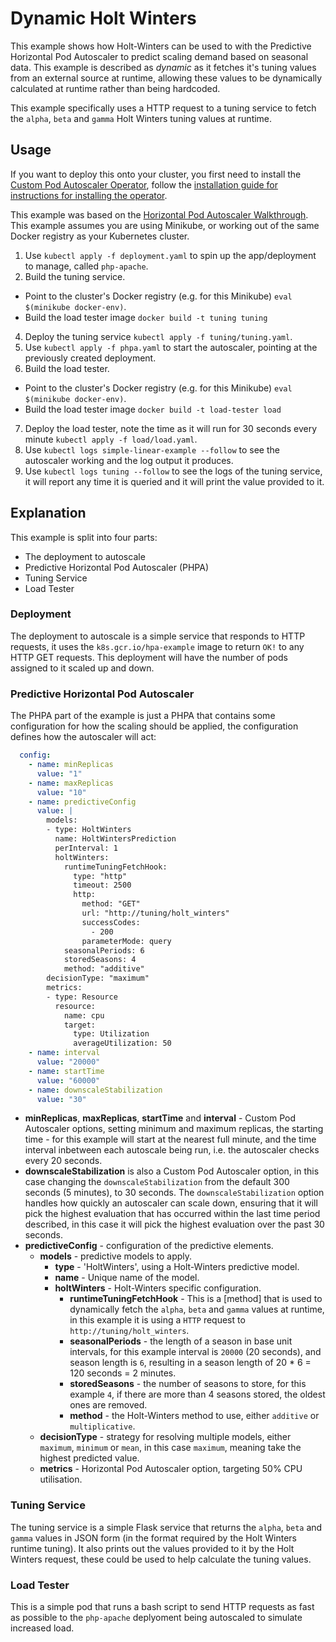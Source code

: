 # Dynamic Holt Winters

This example shows how Holt-Winters can be used to with the Predictive Horizontal Pod Autoscaler to predict scaling
demand based on seasonal data. This example is described as *dynamic* as it fetches it's tuning values from an external
source at runtime, allowing these values to be dynamically calculated at runtime rather than being hardcoded.

This example specifically uses a HTTP request to a tuning service to fetch the `alpha`, `beta` and `gamma` Holt Winters
tuning values at runtime.

## Usage

If you want to deploy this onto your cluster, you first need to install the [Custom Pod Autoscaler
Operator](https://github.com/jthomperoo/custom-pod-autoscaler-operator), follow the [installation guide for
instructions for installing the
operator](https://github.com/jthomperoo/custom-pod-autoscaler-operator/blob/master/INSTALL.md).

This example was based on the [Horizontal Pod Autoscaler
Walkthrough](https://kubernetes.io/docs/tasks/run-application/horizontal-pod-autoscale-walkthrough/). This example
assumes you are using Minikube, or working out of the same Docker registry as your Kubernetes cluster.

1. Use `kubectl apply -f deployment.yaml` to spin up the app/deployment to manage, called `php-apache`.
2. Build the tuning service.
  - Point to the cluster's Docker registry (e.g. for this Minikube) `eval $(minikube docker-env)`.
  - Build the load tester image `docker build -t tuning tuning`
4. Deploy the tuning service `kubectl apply -f tuning/tuning.yaml`.
5. Use `kubectl apply -f phpa.yaml` to start the autoscaler, pointing at the previously created deployment.
6. Build the load tester.
  - Point to the cluster's Docker registry (e.g. for this Minikube) `eval $(minikube docker-env)`.
  - Build the load tester image `docker build -t load-tester load`
7. Deploy the load tester, note the time as it will run for 30 seconds every minute `kubectl apply -f load/load.yaml`.
8. Use `kubectl logs simple-linear-example --follow` to see the autoscaler working and the log output it produces.
9. Use `kubectl logs tuning --follow` to see the logs of the tuning service, it will report any time it is queried and
it will print the value provided to it.

## Explanation

This example is split into four parts:

- The deployment to autoscale
- Predictive Horizontal Pod Autoscaler (PHPA)
- Tuning Service
- Load Tester

### Deployment

The deployment to autoscale is a simple service that responds to HTTP requests, it uses the `k8s.gcr.io/hpa-example`
image to return `OK!` to any HTTP GET requests. This deployment will have the number of pods assigned to it scaled up
and down.

### Predictive Horizontal Pod Autoscaler

The PHPA part of the example is just a PHPA that contains some configuration for how the scaling should be applied,
the configuration defines how the autoscaler will act:

```yaml
  config:
    - name: minReplicas
      value: "1"
    - name: maxReplicas
      value: "10"
    - name: predictiveConfig
      value: |
        models:
        - type: HoltWinters
          name: HoltWintersPrediction
          perInterval: 1
          holtWinters:
            runtimeTuningFetchHook:
              type: "http"
              timeout: 2500
              http:
                method: "GET"
                url: "http://tuning/holt_winters"
                successCodes:
                  - 200
                parameterMode: query
            seasonalPeriods: 6
            storedSeasons: 4
            method: "additive"
        decisionType: "maximum"
        metrics:
        - type: Resource
          resource:
            name: cpu
            target:
              type: Utilization
              averageUtilization: 50
    - name: interval
      value: "20000"
    - name: startTime
      value: "60000"
    - name: downscaleStabilization
      value: "30"
```

- **minReplicas**, **maxReplicas**, **startTime** and **interval** - Custom Pod Autoscaler options, setting minimum and
maximum replicas, the starting time - for this example will start at the nearest full minute, and the time interval
inbetween each autoscale being run, i.e. the autoscaler checks every 20 seconds.
- **downscaleStabilization** is also a Custom Pod Autoscaler option, in this case changing the `downscaleStabilization`
from the default 300 seconds (5 minutes), to 30 seconds. The `downscaleStabilization` option handles how quickly an
autoscaler can scale down, ensuring that it will pick the highest evaluation that has occurred within the last time
period described, in this case it will pick the highest evaluation over the past 30 seconds.
- **predictiveConfig** - configuration of the predictive elements.
  * **models** - predictive models to apply.
    - **type** - 'HoltWinters', using a Holt-Winters predictive model.
    - **name** - Unique name of the model.
    - **holtWinters** - Holt-Winters specific configuration.
      * **runtimeTuningFetchHook** - This is a [method] that is used to dynamically fetch the `alpha`, `beta` and
      `gamma` values at runtime, in this example it is using a `HTTP` request to `http://tuning/holt_winters`.
      * **seasonalPeriods** - the length of a season in base unit intervals, for this example interval is `20000`
      (20 seconds), and season length is `6`, resulting in a season length of 20 * 6 = 120 seconds = 2 minutes.
      * **storedSeasons** - the number of seasons to store, for this example `4`, if there are more than 4 seasons
      stored, the oldest ones are removed.
      * **method** - the Holt-Winters method to use, either `additive` or `multiplicative`.
  * **decisionType** - strategy for resolving multiple models, either `maximum`, `minimum` or `mean`, in this case
  `maximum`, meaning take the highest predicted value.
  * **metrics** - Horizontal Pod Autoscaler option, targeting 50% CPU utilisation.

### Tuning Service

The tuning service is a simple Flask service that returns the `alpha`, `beta` and `gamma` values in JSON form (in the
format required by the Holt Winters runtime tuning). It also prints out the values provided to it by the Holt Winters
request, these could be used to help calculate the tuning values.

### Load Tester

This is a simple pod that runs a bash script to send HTTP requests as fast as possible to the `php-apache` deplyoment
being autoscaled to simulate increased load.
